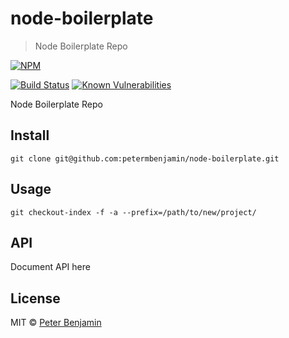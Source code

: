 # node-boilerplate
> Node Boilerplate Repo

[![NPM](https://nodei.co/npm/node-boilerplate.png)](https://nodei.co/npm/node-boilerplate/)

[![Build Status](https://travis-ci.org/pmbenjamin/node-boilerplate.svg?branch=master)](https://travis-ci.org/pmbenjamin/node-boilerplate)
[![Known Vulnerabilities](https://snyk.io/test/npm/node-boilerplate/badge.svg?style=flat-square)](https://snyk.io/test/npm/node-boilerplate)

Node Boilerplate Repo

<!-- ![alt](screenshot.png) -->

## Install

```
git clone git@github.com:petermbenjamin/node-boilerplate.git
```

## Usage

```
git checkout-index -f -a --prefix=/path/to/new/project/
```

## API

Document API here

## License

MIT © [Peter Benjamin](https://pmbenjamin.github.io/)
